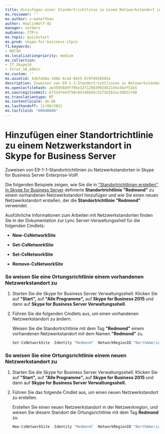 ```yaml
---
title: Hinzufügen einer Standortrichtlinie zu einem Netzwerkstandort in Skype for Business Server
ms.reviewer: ''
ms.author: v-mahoffman
author: HowlinWolf-92
manager: serdars
audience: ITPro
ms.topic: quickstart
ms.prod: skype-for-business-itpro
f1.keywords:
- NOCSH
ms.localizationpriority: medium
ms.collection:
- IT_Skype16
- Strat_SB_Admin
ms.custom: ''
ms.assetid: 43bfab8a-3d6b-4ca4-8425-879fd910502e
description: Zuweisen von E9-1-1-Standortrichtlinien zu Netzwerkstandorten in Skype for Business Server Enterprise-VoIP.
ms.openlocfilehash: ae35958d9ff95e32f129d3992d52145e3bef51b5
ms.sourcegitcommit: 67324fe43f50c8414bb65c52f5b561ac30b52748
ms.translationtype: MT
ms.contentlocale: de-DE
ms.lasthandoff: 11/08/2021
ms.locfileid: "60848048"
---
```

# <a name="add-a-location-policy-to-a-network-site-in-skype-for-business-server"></a>Hinzufügen einer Standortrichtlinie zu einem Netzwerkstandort in Skype for Business Server
 
Zuweisen von E9-1-1-Standortrichtlinien zu Netzwerkstandorten in Skype for Business Server Enterprise-VoIP. 
  
Die folgenden Beispiele zeigen, wie Sie die in ["Standortrichtlinien erstellen" in Skype for Business Server](create-location-policies.md) definierte **Standortrichtlinie "Redmond"** zu einem vorhandenen Netzwerkstandort hinzufügen und wie Sie einen neuen Netzwerkstandort erstellen, der die **Standortrichtlinie "Redmond"** verwendet.
  
Ausführliche Informationen zum Arbeiten mit Netzwerkstandorten finden Sie in der Dokumentation zur Lync Server-Verwaltungsshell für die folgenden Cmdlets:
  
- **New-CsNetworkSite**
    
- **Get-CsNetworkSite**
    
- **Set-CsNetworkSite**
    
- **Remove-CsNetworkSite**
    
### <a name="to-assign-a-location-policy-to-an-existing-network-site"></a>So weisen Sie eine Ortungsrichtlinie einem vorhandenen Netzwerkstandort zu

1. Starten Sie die Skype for Business Server Verwaltungsshell: Klicken Sie auf **"Start",** auf **"Alle Programme",** auf **Skype for Business 2015** und dann auf **Skype for Business Server Verwaltungsshell.**
    
2. Führen Sie die folgenden Cmdlets aus, um einen vorhandenen Netzwerkstandort zu ändern.
    
    Weisen Sie die Standortrichtlinie mit dem Tag **"Redmond"** einem vorhandenen Netzwerkstandort mit dem Namen **"Redmond"** zu.
    
   ```powershell
   Set-CsNetworkSite -Identity "Redmond" -NetworkRegionID "NorthAmerica" -LocationPolicy "Redmond"
   ```

### <a name="to-assign-a-location-policy-to-a-new-network-site"></a>So weisen Sie eine Ortungsrichtlinie einem neuen Netzwerkstandort zu

1. Starten Sie die Skype for Business Server Verwaltungsshell: Klicken Sie auf **"Start",** auf **"Alle Programme",** auf **Skype for Business 2015** und dann auf **Skype for Business Server Verwaltungsshell.**
    
2. Führen Sie das folgende Cmdlet aus, um einen neuen Netzwerkstandort zu erstellen.
    
    Erstellen Sie einen neuen Netzwerkstandort in der Netzwerkregion, und weisen Sie diesem Standort die Ortungsrichtlinie mit dem Tag **Redmond** zu.
    
   ```powershell
   New-CsNetworkSite -Identity "Redmond" -NetworkRegionID "NorthAmerica" -LocationPolicy "Redmond"
   ```


